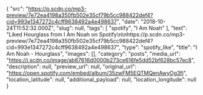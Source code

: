 {
  "src": "https://p.scdn.co/mp3-preview/7e72ea4198a350fb502e35cf79b5cc988422def4?cid=993e1347272c4cff9638492a4e498637",
  "date": "2018-10-24T11:52:32.000Z",
  "slug": null,
  "tags": [
    "spotify",
    "I Am Noah"
  ],
  "text": "Liked Hourglass from I Am Noah on Spotify\n\nhttps://p.scdn.co/mp3-preview/7e72ea4198a350fb502e35cf79b5cc988422def4?cid=993e1347272c4cff9638492a4e498637",
  "type": "spotify_like",
  "title": "I Am Noah - Hourglass",
  "images": [],
  "category": "posts",
  "media_url": "https://i.scdn.co/image/ab67616d0000b273ce616fe5dd52bf628bc57ec8",
  "description": null,
  "preview_url": null,
  "original_url": "https://open.spotify.com/embed/album/35zwFM5EQTMQenAwyOg3fi",
  "location_latitude": null,
  "additional_payload": null,
  "location_longitude": null
}